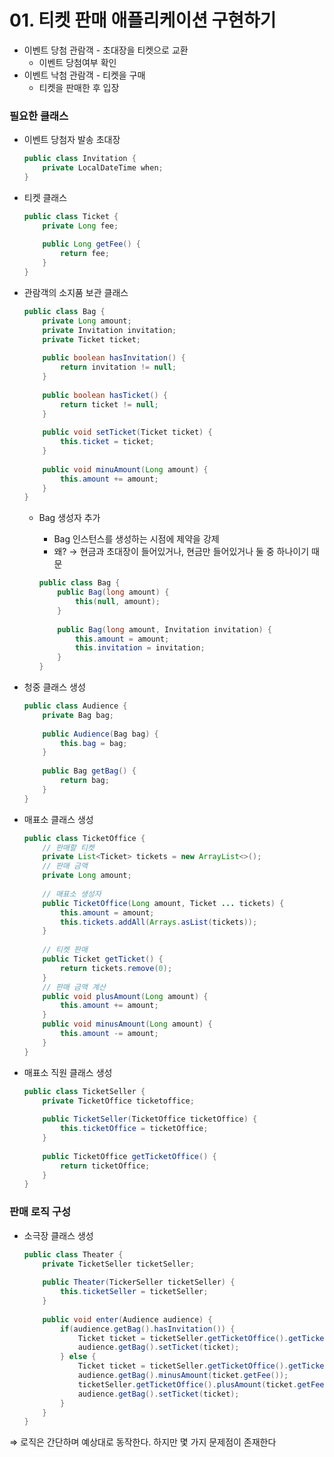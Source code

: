 ﻿# 01. 티켓 판매 애플리케이션 구현하기

- 이벤트 당첨 관람객 - 초대장을 티켓으로 교환
    - 이벤트 당첨여부 확인
- 이벤트 낙첨 관람객 - 티켓을 구매
    - 티켓을 판매한 후 입장

### 필요한 클래스

- 이벤트 당첨자 발송 초대장
    
    ```java
    public class Invitation {
    	private LocalDateTime when;
    }
    ```
    
- 티켓 클래스
    
    ```java
    public class Ticket {
    	private Long fee;
    	
    	public Long getFee() {
    		return fee;
    	}
    }
    ```
    
- 관람객의 소지품 보관 클래스
    
    ```java
    public class Bag {
    	private Long amount;
    	private Invitation invitation;
    	private Ticket ticket;
    	
    	public boolean hasInvitation() {
    		return invitation != null;
    	}
    	
    	public boolean hasTicket() {
    		return ticket != null;
    	}
    	
    	public void setTicket(Ticket ticket) {
    		this.ticket = ticket;
    	}
    	
    	public void minuAmount(Long amount) {
    		this.amount += amount;
    	}
    }
    ```
    
    - Bag 생성자 추가
        - Bag 인스턴스를 생성하는 시점에 제약을 강제
        - 왜? → 현금과 초대장이 들어있거나, 현금만 들어있거나 둘 중 하나이기 때문
        
        ```java
        public class Bag {
        	public Bag(long amount) {
        		this(null, amount);
        	}
        	
        	public Bag(long amount, Invitation invitation) {
        		this.amount = amount;
        		this.invitation = invitation;
        	}
        }
        ```
        
- 청중 클래스 생성
    
    ```java
    public class Audience {
    	private Bag bag;
    	
    	public Audience(Bag bag) {
    		this.bag = bag;
    	}
    	
    	public Bag getBag() {
    		return bag;
    	}
    }
    ```
    
- 매표소 클래스 생성
    
    ```java
    public class TicketOffice {
    	// 판매할 티켓
    	private List<Ticket> tickets = new ArrayList<>();
    	// 판매 금액
    	private Long amount;
    	
    	// 매표소 생성자
    	public TicketOffice(Long amount, Ticket ... tickets) {
    		this.amount = amount;
    		this.tickets.addAll(Arrays.asList(tickets));
    	}
    	
    	// 티켓 판매
    	public Ticket getTicket() {
    		return tickets.remove(0);
    	}
    	// 판매 금액 계산
    	public void plusAmount(Long amount) {
    		this.amount += amount;
    	}
    	public void minusAmount(Long amount) {
    		this.amount -= amount;
    	}
    }
    ```
    
- 매표소 직원 클래스 생성
    
    ```java
    public class TicketSeller {
    	private	TicketOffice ticketoffice;
    	
    	public TicketSeller(TicketOffice ticketOffice) {
    		this.ticketOffice = ticketOffice;
    	}
    	
    	public TicketOffice getTicketOffice() {
    		return ticketOffice;
    	}
    }
    ```
    

### 판매 로직 구성

- 소극장 클래스 생성
    
    ```java
    public class Theater {
    	private TicketSeller ticketSeller;
    	
    	public Theater(TickerSeller ticketSeller) {
    		this.ticketSeller = ticketSeller;
    	}
    	
    	public void enter(Audience audience) {
    		if(audience.getBag().hasInvitation()) {
    			Ticket ticket = ticketSeller.getTicketOffice().getTicket();
    			audience.getBag().setTicket(ticket);
    		} else {
    			Ticket ticket = ticketSeller.getTicketOffice().getTicket();
    			audience.getBag().minusAmount(ticket.getFee());
    			ticketSeller.getTicketOffice().plusAmount(ticket.getFee());
    			audience.getBag().setTicket(ticket);
    		}
    	}
    }
    ```
    

⇒ 로직은 간단하며 예상대로 동작한다. 하지만 몇 가지 문제점이 존재한다